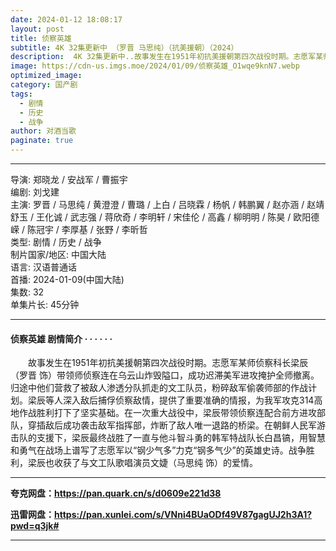 ```yaml
---
date: 2024-01-12 18:08:17
layout: post
title: 侦察英雄
subtitle: 4K 32集更新中 （罗晋 马思纯）（抗美援朝）（2024）
description:  4K 32集更新中..故事发生在1951年初抗美援朝第四次战役时期。志愿军某师侦察科长梁辰（罗晋 饰）带领师侦察连在乌云山炸毁隘口，成功迟滞美军进攻掩护全师撤离。归途中他们营救了被敌人渗透分队抓走的文工队员，粉碎敌军偷袭师部的作战计划...
image: https://cdn-us.imgs.moe/2024/01/09/侦察英雄_O1wqe9knN7.webp
optimized_image: 
category: 国产剧
tags:
  - 剧情
  - 历史
  - 战争
author: 对酒当歌
paginate: true
---
```


---

导演: 郑晓龙 / 安战军 / 曹振宇  
编剧: 刘戈建  
主演: 罗晋 / 马思纯 / 黄澄澄 / 曹璐 / 上白 / 吕晓霖 / 杨帆 / 韩鹏翼 / 赵亦涵 / 赵靖舒玉 / 王化诚 / 武志强 / 蒋欣奇 / 李明轩 / 宋佳伦 / 高鑫 / 柳明明 / 陈昊 / 欧阳德嵘 / 陈冠宇 / 李厚基 / 张野 / 李昕哲  
类型: 剧情 / 历史 / 战争  
制片国家/地区: 中国大陆  
语言: 汉语普通话  
首播: 2024-01-09(中国大陆)  
集数: 32  
单集片长: 45分钟  

---

#### 侦察英雄 剧情简介 · · · · · ·

　　故事发生在1951年初抗美援朝第四次战役时期。志愿军某师侦察科长梁辰（罗晋 饰）带领师侦察连在乌云山炸毁隘口，成功迟滞美军进攻掩护全师撤离。归途中他们营救了被敌人渗透分队抓走的文工队员，粉碎敌军偷袭师部的作战计划。梁辰等人深入敌后捕俘侦察敌情，提供了重要准确的情报，为我军攻克314高地作战胜利打下了坚实基础。在一次重大战役中，梁辰带领侦察连配合前方进攻部队，穿插敌后成功袭击敌军指挥部，炸断了敌人唯一退路的桥梁。在朝鲜人民军游击队的支援下，梁辰最终战胜了一直与他斗智斗勇的韩军特战队长白昌镐，用智慧和勇气在战场上谱写了志愿军以“钢少气多”力克“钢多气少”的英雄史诗。战争胜利，梁辰也收获了与文工队歌唱演员文婕（马思纯 饰）的爱情。

---

**夸克网盘：<https://pan.quark.cn/s/d0609e221d38>**

**迅雷网盘：<https://pan.xunlei.com/s/VNni4BUaODf49V87gagUJ2h3A1?pwd=q3jk#>**

---
